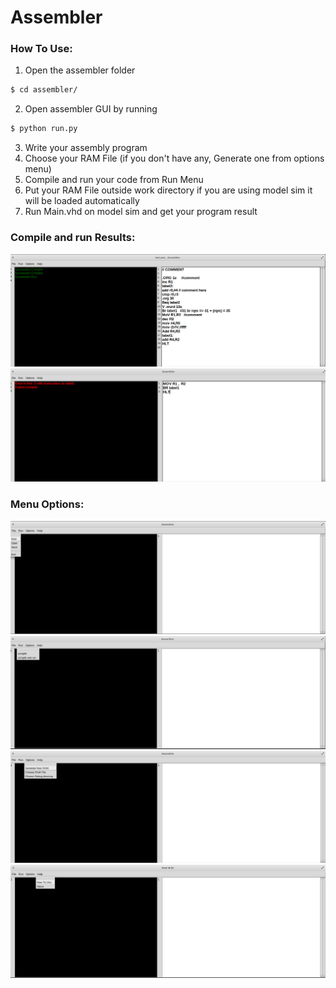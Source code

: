 # Assembler
### How To Use:
1. Open the assembler folder 
``` bash
$ cd assembler/
```
2. Open assembler GUI by running
``` bash
$ python run.py
```
3. Write your assembly program
4. Choose your RAM File (if you don't have any, Generate one from options menu)
5. Compile and run your code from Run Menu
6. Put your RAM File outside work directory if you are using model sim it will be loaded automatically
7. Run Main.vhd on model sim and get your program result

### Compile and run Results:
![](/Readme_Imgs/Success.png) 
![](/Readme_Imgs/Failed.png) 

### Menu Options:
![](/Readme_Imgs/File_Menu.png) 
![](/Readme_Imgs/Run_Menu.png) 
![](/Readme_Imgs/Options_Menu.png) 
![](/Readme_Imgs/Help_Menu.png)
